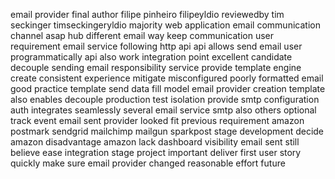 email provider final author filipe pinheiro filipeyldio reviewedby tim seckinger timseckingeryldio majority web application email communication channel asap hub different email way keep communication user requirement email service following http api api allows send email user programmatically api also work integration point excellent candidate decouple sending email responsibility service provide template engine create consistent experience mitigate misconfigured poorly formatted email good practice template send data fill model email provider creation template also enables decouple production test isolation provide smtp configuration auth integrates seamlessly several email service smtp also others optional track event email sent provider looked fit previous requirement amazon postmark sendgrid mailchimp mailgun sparkpost stage development decide amazon disadvantage amazon lack dashboard visibility email sent still believe ease integration stage project important deliver first user story quickly make sure email provider changed reasonable effort future